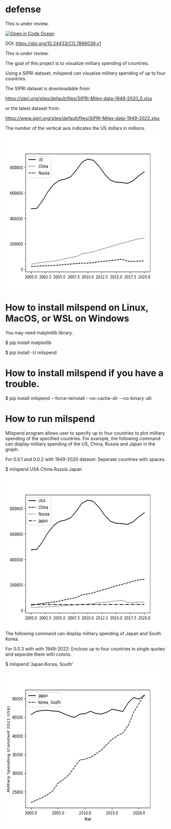 # defense
This is under review.

[![Open in Code Ocean](https://codeocean.com/codeocean-assets/badge/open-in-code-ocean.svg)](https://codeocean.com/capsule/a01e51d9-0f62-40c5-bc9e-b4c8b16b421e/tree)

DOI: https://doi.org/10.24433/CO.7896039.v1

This is under review.

The goal of this project is to visualize military spending of countries.

Using a SIPRI dataset, milspend can visualize military spending of up to four countries.

The SIPRI dataset is downloadable from:

https://sipri.org/sites/default/files/SIPRI-Milex-data-1949-2020_0.xlsx

or the latest dataset from:

https://www.sipri.org/sites/default/files/SIPRI-Milex-data-1949-2022.xlsx

The number of the vertical axis indicates the US dollars in millions.

<img src='https://github.com/y-takefuji/defense/raw/main/result.png' width=640 height=480>

# How to install milspend on Linux, MacOS, or WSL on Windows
You may need matplotlib library.

$ pip install matplotlib

$ pip install -U milspend


# How to install milspend if you have a trouble.
$ pip install milspend --force-reinstall --no-cache-dir --no-binary :all:

# How to run milspend
Milspend program allows user to specify up to four countries to plot military spending of the specified countries.
For example, the following command can display military spending of the US, China, Russia and Japan in the graph.

For 0.0.1 and 0.0.2 with 1949-2020 dataset: Seperate countries with spaces.

$ milspend USA China Russia Japan

<img src='https://github.com/y-takefuji/defense/raw/main/uscnrujp.png' height=480 width=640>
The following command can display military spending of Japan and South Korea.


For 0.0.3 with with 1949-2022: Enclose up to four countries in single quotes and separate them with colons.

$ milspend 'Japan:Korea, South'

<img src='https://github.com/y-takefuji/defense/raw/main/jpkr.png' height=480 width=640>


